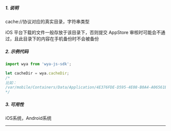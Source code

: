 ##### 1. 说明

cache://协议对应的真实目录，字符串类型

iOS 平台下载的文件一般存放于该目录下，否则提交 AppStore 审核时可能会不通过，且此目录下的内容在手机备份时不会被备份

##### 2. 示例代码

```javascript
import wya from 'wya-js-sdk';

let cacheDir = wya.cacheDir; 
/* 
比如： 
/var/mobile/Containers/Data/Application/4E376FDE-D595-4E08-B0A4-A06561B31000/Library/Caches/APICloud/Cache/XXXXXX
*/
```
##### 3. 可用性
iOS系统，Android系统

---------